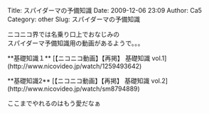 Title: スパイダーマの予備知識
Date: 2009-12-06 23:09
Author: Ca5
Category: other
Slug: スパイダーマの予備知識

ニコニコ界では名乗り口上でおなじみの  
スパイダーマ予備知識用の動画があるようで。。。

<p>
**基礎知識１**  

<script type="text/javascript" src="http://ext.nicovideo.jp/thumb_watch/1259493642"></script>
  

<noscript>
[【ニコニコ動画】【再掲】 基礎知識
vol.1](http://www.nicovideo.jp/watch/1259493642)

</noscript>
<p>
**基礎知識2**  

<script type="text/javascript" src="http://ext.nicovideo.jp/thumb_watch/sm8794889"></script>
  

<noscript>
[【ニコニコ動画】【再掲】 基礎知識
vol.2](http://www.nicovideo.jp/watch/sm8794889)

</noscript>
<p>
ここまでやれるのはもう愛だなぁ  

<script type="text/javascript" src="http://i.yimg.jp/images/auct/blogparts/auc_bp.js?s=2&amp;cl=3&amp;qu=%E3%82%B9%E3%83%91%E3%82%A4%E3%83%80%E3%83%BC%E3%83%9E%E3%83%B3%E3%80%80%E6%9D%B1%E6%98%A0&amp;cid=0&amp;di=0&amp;od=0&amp;ti=%E3%82%B9%E3%83%91%E3%82%A4%E3%83%80%E3%83%BC%E3%83%9E%E9%96%A2%E9%80%A3%E5%87%BA%E5%93%81%EF%BC%81&amp;pt=0&amp;dotyid=aucb%2Fp%2F9c5ptFlz7NwB3JdLVaIuJLg-&amp;sid=2219441&amp;pid=878398084"></script>
</p>

